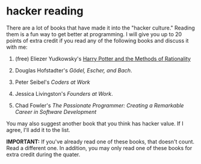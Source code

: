 # hacker reading

There are a lot of books that have made it into the "hacker culture."  Reading them is a fun way to get better at programming.  I will give you up to 20 points of extra credit if you read any of the following books and discuss it with me:


1.  (free) Eliezer Yudkowsky's [Harry Potter and the Methods of Rationality](http://hpmor.com)

2.  Douglas Hofstadter's *Gödel, Escher, and Bach*.

3.  Peter Seibel's *Coders at Work*

4.  Jessica Livingston's *Founders at Work*.

5.  Chad Fowler's *The Passionate Programmer: Creating a Remarkable Career in Software Development*

You may also suggest another book that you think has hacker value.  If I agree, I'll add it to the list.

**IMPORTANT:** If you've already read one of these books, that doesn't count.  Read a different one. In addition, you may only read one of these books for extra credit during the quater.
